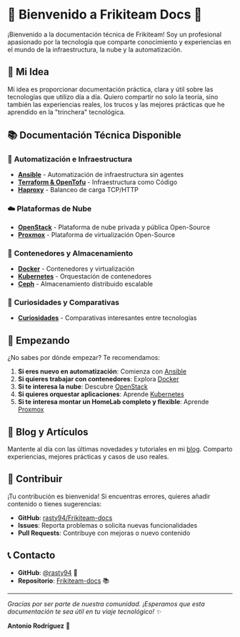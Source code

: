 # 🚀 Bienvenido a Frikiteam Docs 🚀

¡Bienvenido a la documentación técnica de Frikiteam! Soy un profesional apasionado por la tecnología que comparte conocimiento y experiencias en el mundo de la infraestructura, la nube y la automatización.

## 🎯 Mi Idea

Mi idea es proporcionar documentación práctica, clara y útil sobre las tecnologías que utilizo día a día. Quiero compartir no solo la teoría, sino también las experiencias reales, los trucos y las mejores prácticas que he aprendido en la "trinchera" tecnológica.

## 📚 Documentación Técnica Disponible

### 🔧 **Automatización e Infraestructura**
- **[Ansible](doc/ansible/ansible_base.md)** - Automatización de infraestructura sin agentes
- **[Terraform & OpenTofu](doc/terraform/terraform_base.md)** - Infraestructura como Código
- **[Haproxy](doc/haproxy/haproxy_base.md)** - Balanceo de carga TCP/HTTP

### ☁️ **Plataformas de Nube**
- **[OpenStack](doc/openstack/openstack_base.md)** - Plataforma de nube privada y pública Open-Source
- **[Proxmox](doc/proxmox/proxmox_base.md)** - Plataforma de virtualización Open-Source

### 🐳 **Contenedores y Almacenamiento**
- **[Docker](doc/docker/docker_base.md)** - Contenedores y virtualización
- **[Kubernetes](doc/kubernetes/kubernetes_base.md)** - Orquestación de contenedores
- **[Ceph](doc/ceph/ceph_base.md)** - Almacenamiento distribuido escalable

### 🎯 **Curiosidades y Comparativas**
- **[Curiosidades](doc/curiosidades/index.md)** - Comparativas interesantes entre tecnologías

## 🚀 Empezando

¿No sabes por dónde empezar? Te recomendamos:

1. **Si eres nuevo en automatización**: Comienza con [Ansible](doc/ansible/ansible_base.md)
2. **Si quieres trabajar con contenedores**: Explora [Docker](doc/docker/docker_base.md)
3. **Si te interesa la nube**: Descubre [OpenStack](doc/openstack/openstack_base.md)
4. **Si quieres orquestar aplicaciones**: Aprende [Kubernetes](doc/kubernetes/kubernetes_base.md)
5. **Si te interesa montar un HomeLab completo y flexible**: Aprende [Proxmox](doc/proxmox/proxmox_base.md)

## 📖 Blog y Artículos

Mantente al día con las últimas novedades y tutoriales en mi [blog](https://frikiteam.es). Comparto experiencias, mejores prácticas y casos de uso reales.

## 🤝 Contribuir

¡Tu contribución es bienvenida! Si encuentras errores, quieres añadir contenido o tienes sugerencias:

- **GitHub**: [rasty94/Frikiteam-docs](https://github.com/rasty94/Frikiteam-docs)
- **Issues**: Reporta problemas o solicita nuevas funcionalidades
- **Pull Requests**: Contribuye con mejoras o nuevo contenido

## 📞 Contacto

- **GitHub**: [@rasty94](https://github.com/rasty94) 🐙
- **Repositorio**: [Frikiteam-docs](https://github.com/rasty94/Frikiteam-docs) 📚

---

*Gracias por ser parte de nuestra comunidad. ¡Esperamos que esta documentación te sea útil en tu viaje tecnológico! ✨*

**Antonio Rodríguez** 🚀
